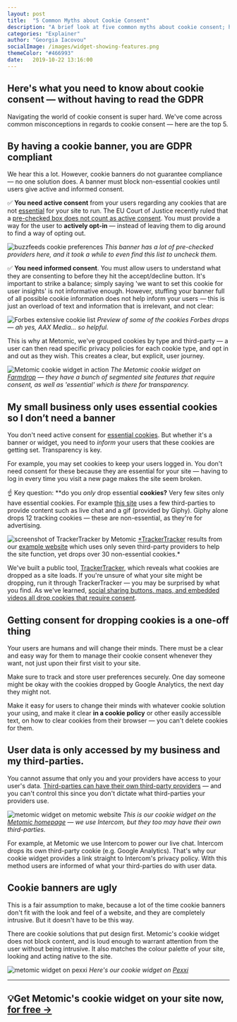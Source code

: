 ```yaml
---
layout: post
title:  "5 Common Myths about Cookie Consent"
description: "A brief look at five common myths about cookie consent; how cookie banners should really work, how consent should be managed. "
categories: "Explainer"
author: "Georgia Iacovou"
socialImage: /images/widget-showing-features.png
themeColor: "#466993"
date:   2019-10-22 13:16:00
---
```


## Here's what you need to know about cookie consent — without having to read the GDPR

Navigating the world of cookie consent is super hard. We've come across common misconceptions in regards to cookie consent — here are the top 5. 

## By having a cookie banner, you are GDPR compliant

We hear this a lot. However, cookie banners do not guarantee compliance — no one solution does. A banner must block non-essential cookies until users give active and informed consent.

✅ **You need active consent** from your users regarding any cookies that are not [essential](https://blog.metomic.io/main/2019/08/14/essential-cookies.html) for your site to run. The EU Court of Justice recently ruled that a [pre-checked box does not count as active consent](https://blog.metomic.io/main/2019/10/01/eu-cookie-consent-ruling.html). You must provide a way for the user to **actively opt-in** — instead of leaving them to dig around to find a way of opting out. 

![buzzfeeds cookie preferences](/images/buzzfeed-banner.png)
*This banner has a lot of pre-checked providers here, and it took a while to even find this list to uncheck them.*

✅ **You need informed consent**. You must allow users to understand what they are consenting to before they hit the accept/decline button. It's important to strike a balance; simply saying 'we want to set this cookie for user insights' is not informative enough. However, stuffing your banner full of all possible cookie information does not help inform your users — this is just an overload of text and information that is irrelevant, and not clear:

![Forbes extensive cookie list](/images/forbes-cookies.png)
*Preview of some of the cookies Forbes drops — ah yes, AAX Media... so helpful.*

This is why at Metomic, we've grouped cookies by type and third-party — a user can then read specific privacy policies for each cookie type, and opt in and out as they wish. This creates a clear, but explicit, user journey.

![Metomic cookie widget in action](/images/widget-showing-features.png)
*The Metomic cookie widget on [Farmdrop](https://www.farmdrop.com/) — they have a bunch of segmented site features that require consent, as well as 'essential' which is there for transparency.*

## My small business only uses essential cookies so I don’t need a banner

You don't need active consent for [essential cookies](https://blog.metomic.io/main/2019/08/14/essential-cookies.html). But whether it's a banner or widget, you need to *inform* your users that these cookies are getting set. Transparency is key.

For example, you may set cookies to keep your users logged in. You don't need consent for these because they are essential for your site — having to log in every time you visit a new page makes the site seem broken.

☝️ Key question: **do you *only* drop essential **cookies?** Very few sites only have essential cookies. For example [this site](https://georgia.thebestsh.it/) uses a few third-parties to provide content such as live chat and a gif (provided by Giphy). Giphy alone drops 12 tracking cookies — these are non-essential, as they're for advertising.

![screenshot of TrackerTracker by Metomic](/images/pretend-site-trackertracker.png)
[*TrackerTracker](https://trackertracker.io/) results from our [example website](https://georgia.thebestsh.it/) which uses only seven third-party providers to help the site function, yet drops over 30 non-essential cookies.*

We've built a public tool, [TrackerTracker](https://trackertracker.io/), which reveals what cookies are dropped as a site loads. If you're unsure of what your site might be dropping, run it through TrackerTracker — you may be surprised by what you find. As we've learned, [social sharing buttons, maps, and embedded videos all drop cookies that require consent](https://blog.metomic.io/main/2019/09/25/unlawful-website.html).

## Getting consent for dropping cookies is a one-off thing

Your users are humans and will change their minds. There must be a clear and easy way for them to manage their cookie consent whenever they want, not just upon their first visit to your site.

Make sure to track and store user preferences securely. One day someone might be okay with the cookies dropped by Google Analytics, the next day they might not. 

Make it easy for users to change their minds with whatever cookie solution your using, and make it clear **in a cookie policy** or other easily accessible text, on how to clear cookies from their browser — you can't delete cookies for them.

## User data is only accessed by my business and my third-parties.

You cannot assume that only you and your providers have access to your user's data. [Third-parties can have their own third-party providers](https://blog.metomic.io/main/2019/08/22/nested-cookies.html) — and you can't control this since you don't dictate what third-parties your providers use.

![metomic widget on metomic website](/images/consent-manager-example.png)
*This is our cookie widget on the [Metomic homepage](http://metomic.io) — we use Intercom, but they too may have their own third-parties.*

For example, at Metomic we use Intercom to power our live chat. Intercom drops its own third-party cookie (e.g. Google Analytics). That's why our cookie widget provides a link straight to Intercom's privacy policy. With this method users are informed of what your third-parties do with user data.

## Cookie banners are ugly

This is a fair assumption to make, because a lot of the time cookie banners don't fit with the look and feel of a website, and they are completely intrusive. But it doesn't have to be this way.

There are cookie solutions that put design first. Metomic's cookie widget does not block content, and is loud enough to warrant attention from the user without being intrusive. It also matches the colour palette of your site, looking and acting native to the site.

![metomic widget on pexxi](/images/cookie-widget-live.png)
*Here's our cookie widget on [Pexxi](https://yourpexxi.com/)*

---

## 💡Get Metomic's cookie widget on your site now, [for free →](http://landing.metomic.io)